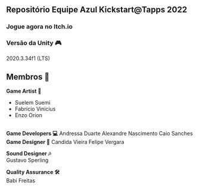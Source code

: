 ## Repositório Equipe Azul Kickstart@Tapps 2022

### Jogue agora no Itch.io


### Versão da Unity 🎮
2020.3.34f1 (LTS)

Membros 🤖  
---
<b>Game Artist 🎨</b>  
- Suelem Suemi  
- Fabrício Vinícius  
- Enzo Orion  
<br/>
<b>Game Developers 💻</b>  
Andressa Duarte  
Alexandre Nascimento  
Caio Sanches  
<br/>
<b>Game Designer 📝</b>  
Candida Vieira  
Felipe Vergara  
  
<b>Sound Designer 🎶</b>  
Gustavo Sperling  
  
<b>Quality Assurance 🛠️</b>  
Babi Freitas
